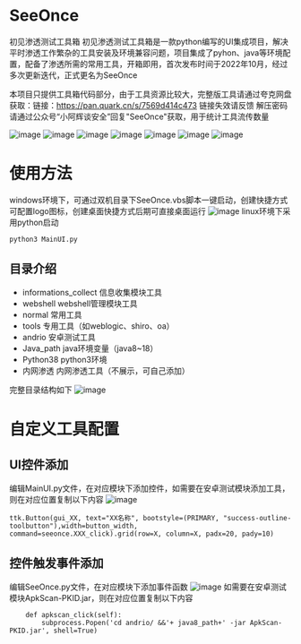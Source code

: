 # SeeOnce
初见渗透测试工具箱
初见渗透测试工具箱是一款python编写的UI集成项目，解决平时渗透工作繁杂的工具安装及环境兼容问题，项目集成了pyhon、java等环境配置，配备了渗透所需的常用工具，开箱即用，首次发布时间于2022年10月，经过多次更新迭代，正式更名为SeeOnce

本项目只提供工具箱代码部分，由于工具资源比较大，完整版工具请通过夸克网盘获取：链接：https://pan.quark.cn/s/7569d414c473   链接失效请反馈
解压密码请通过公众号“小阿辉谈安全”回复"SeeOnce"获取，用于统计工具流传数量

![image](https://github.com/user-attachments/assets/a519947b-b161-4896-8ed6-d3ab289ad98a)
![image](https://github.com/user-attachments/assets/dcc0f25b-ffa9-4a74-bcb5-f4d9211263a1)
![image](https://github.com/user-attachments/assets/f71c3bb2-5c98-40a4-8de2-c1c179c217d3)
![image](https://github.com/user-attachments/assets/f4e5945c-4f39-4929-90f4-5979c5b16896)
![image](https://github.com/user-attachments/assets/684a099f-0f6c-471a-ab2c-6f36d93452da)
![image](https://github.com/user-attachments/assets/e1609cf9-05f5-478d-bd11-f8e542b20ad5)
![image](https://github.com/user-attachments/assets/de13b212-7b07-4ca9-aec7-fa1a516c4ad2)


# 使用方法
windows环境下，可通过双机目录下SeeOnce.vbs脚本一键启动，创建快捷方式可配置logo图标，创建桌面快捷方式后期可直接桌面运行
![image](https://github.com/user-attachments/assets/5f3f7967-8e6f-4255-92b7-0eaf7f0f9e56)
linux环境下采用python启动
```
python3 MainUI.py
```
## 目录介绍

- informations_collect  信息收集模块工具
- webshell  webshell管理模块工具
- normal    常用工具
- tools     专用工具（如weblogic、shiro、oa）
- andrio    安卓测试工具
- Java_path   java环境变量（java8~18）
- Python38     python3环境
- 内网渗透      内网渗透工具（不展示，可自己添加）

完整目录结构如下
![image](https://github.com/user-attachments/assets/d6b5a31b-ed79-439d-b29e-415e9d2a9c70)

# 自定义工具配置
## UI控件添加
编辑MainUI.py文件，在对应模块下添加控件，如需要在安卓测试模块添加工具，则在对应位置复制以下内容
![image](https://github.com/user-attachments/assets/6bbb7477-7e76-4db4-be6d-1ca9453acc96)

```
ttk.Button(gui_XX, text="XX名称", bootstyle=(PRIMARY, "success-outline-toolbutton"),width=button_width, command=seeonce.XXX_click).grid(row=X, column=X, padx=20, pady=10)
```

## 控件触发事件添加
编辑SeeOnce.py文件，在对应模块下添加事件函数
![image](https://github.com/user-attachments/assets/cc4dfd53-cf43-43a2-919e-d68684a8abe9)
如需要在安卓测试模块ApkScan-PKID.jar，则在对应位置复制以下内容
```
    def apkscan_click(self):
        subprocess.Popen('cd andrio/ &&'+ java8_path+' -jar ApkScan-PKID.jar', shell=True)
```



